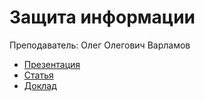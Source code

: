 # Защита информации
Преподаватель: Олег Олегович Варламов

- [Презентация]()
- [Статья]()
- [Доклад]()
